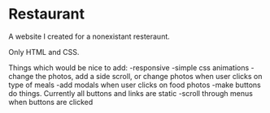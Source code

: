 # Restaurant

A website I created for a nonexistant resteraunt.

Only HTML and CSS.

Things which would be nice to add:
-responsive
-simple css animations
-change the photos, add a side scroll, or change photos when user clicks on type of meals
-add modals when user clicks on food photos
-make buttons do things. Currently all buttons and links are static
-scroll through menus when buttons are clicked
